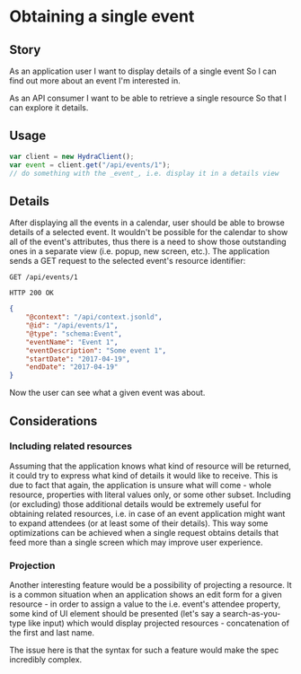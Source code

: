 # Obtaining a single event

## Story

As an application user
I want to display details of a single event
So I can find out more about an event I'm interested in.

As an API consumer
I want to be able to retrieve a single resource
So that I can explore it details.


## Usage

```javascript
var client = new HydraClient();
var event = client.get("/api/events/1");
// do something with the _event_, i.e. display it in a details view
```


## Details

After displaying all the events in a calendar, user should be able to browse details of a selected event.
It wouldn't be possible for the calendar to show all of the event's attributes,
thus there is a need to show those outstanding ones in a separate view (i.e. popup, new screen, etc.).
The application sends a GET request to the selected event's resource identifier:

```http
GET /api/events/1
```

```http
HTTP 200 OK
```

```json
{
    "@context": "/api/context.jsonld",
    "@id": "/api/events/1",
    "@type": "schema:Event",
    "eventName": "Event 1",
    "eventDescription": "Some event 1",
    "startDate": "2017-04-19",
    "endDate": "2017-04-19"
}
```

Now the user can see what a given event was about.


## Considerations

### Including related resources

Assuming that the application knows what kind of resource will be returned,
it could try to express what kind of details it would like to receive.
This is due to fact that again, the application is unsure what will come -
whole resource, properties with literal values only, or some other subset.
Including (or excluding) those additional details would be extremely useful
for obtaining related resources, i.e. in case of an event application might
want to expand attendees (or at least some of their details).
This way some optimizations can be achieved when a single request obtains
details that feed more than a single screen which may improve user experience.


### Projection

Another interesting feature would be a possibility of projecting a resource.
It is a common situation when an application shows an edit form for
a given resource - in order to assign a value to the i.e. event's attendee property, some kind of
UI element should be presented (let's say a search-as-you-type like input)
which would display projected resources - concatenation of the first and last name.

The issue here is that the syntax for such a feature would make the spec
incredibly complex.

